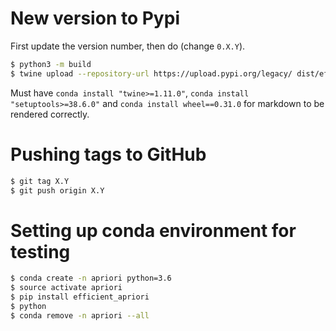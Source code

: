 # New version to Pypi

First update the version number, then do (change `0.X.Y`).

```bash
$ python3 -m build
$ twine upload --repository-url https://upload.pypi.org/legacy/ dist/efficient_apriori-0.X.Y*
```

Must have
`conda install "twine>=1.11.0"`,
`conda install "setuptools>=38.6.0"` and
`conda install wheel==0.31.0`
for markdown to be rendered correctly.

# Pushing tags to GitHub


```bash
$ git tag X.Y
$ git push origin X.Y
```

# Setting up conda environment for testing

```bash
$ conda create -n apriori python=3.6
$ source activate apriori
$ pip install efficient_apriori
$ python
$ conda remove -n apriori --all
```
